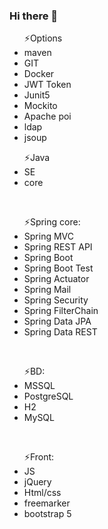 ### Hi there 👋

<!--
1.https://blog.mestwin.net/robots-txt-spring-boot/








**Miqelad/Miqelad** is a ✨ _special_ ✨ repository because its `README.md` (this file) appears on your GitHub profile.

Here are some ideas to get you started:

- 🔭 I’m currently working on ...
- 🌱 I’m currently learning ...
- 👯 I’m looking to collaborate on ...
- 🤔 I’m looking for help with ...
- 💬 Ask me about ...
- 📫 How to reach me: ...
- 😄 Pronouns: ...
- ⚡ Fun fact: ...
-->
<ul>⚡Options
 <li>maven</li>
 <li>GIT</li>
 <li>Docker</li>
 <li>JWT Token</li>
 <li>Junit5</li>
 <li>Mockito</li>
 <li>Apache poi</li>
 <li>ldap</li>
 <li>jsoup</li>
 </ul>
<ul>⚡Java 
 <li>SE</li>
 <li>core</li> 
 </ul>
<br>
<ul>⚡Spring core:
 <li>Spring MVC</li>
 <li>Spring REST API</li>
 <li>Spring Boot</li>
 <li>Spring Boot Test</li>
 <li>Spring Actuator</li>
 <li>Spring Mail</li>
 <li>Spring Security</li>
 <li>Spring FilterChain</li>
 <li>Spring Data JPA</li>
 <li>Spring Data REST</li>
 </ul>
 <br>
<ul>⚡BD: 
 <li>MSSQL</li>
 <li>PostgreSQL</li>
 <li>H2</li>
 <li>MySQL</li>
 </ul>
 <br>
<ul>⚡Front:
 <li>JS</li>
 <li>jQuery</li>
 <li>Html/css</li>
 <li>freemarker</li>
 <li>bootstrap 5</li>
</ul> 
